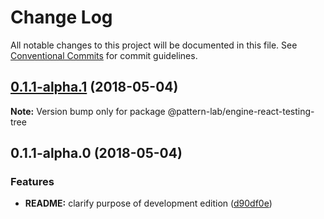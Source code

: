 # Change Log

All notable changes to this project will be documented in this file.
See [Conventional Commits](https://conventionalcommits.org) for commit guidelines.

<a name="0.1.1-alpha.1"></a>
## [0.1.1-alpha.1](https://github.com/pattern-lab/edition-node-gulp/compare/@pattern-lab/engine-react-testing-tree@0.1.1-alpha.0...@pattern-lab/engine-react-testing-tree@0.1.1-alpha.1) (2018-05-04)




**Note:** Version bump only for package @pattern-lab/engine-react-testing-tree

<a name="0.1.1-alpha.0"></a>
## 0.1.1-alpha.0 (2018-05-04)


### Features

* **README:** clarify purpose of development edition ([d90df0e](https://github.com/pattern-lab/edition-node-gulp/commit/d90df0e))
